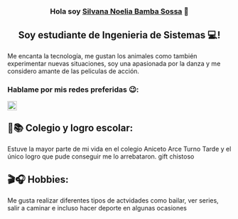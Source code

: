 <h3 align="center">
Hola soy <a href="" target="_blank" rel="noreferrer">Silvana Noelia Bamba Sossa</a> 👋
</h3>
<h2 align="center">
Soy estudiante de Ingenieria de Sistemas  💻!
</h2>

Me encanta la tecnología, me gustan los animales como también experimentar nuevas situaciones, soy una apasionada por la danza y me considero amante de las peliculas de acción.

### Hablame por mis redes preferidas 😉:

<a href="https://instagram.com/"><img align="left" src="https://raw.githubusercontent.com/yushi1007/yushi1007/main/images/instagram.svg" alt="Silvana Noelia | Instagram" width="21px"/></a>

</br>

## 🍎📚 Colegio y logro escolar: 

Estuve la mayor parte de mi vida en el colegio Aniceto Arce Turno Tarde y el único logro que pude conseguir me lo arrebataron.
gift chistoso

## 🎬🎧 Hobbies: 

Me gusta realizar diferentes tipos de actvidades como bailar, ver series, salir a caminar e incluso hacer deporte en algunas ocasiones

## 


